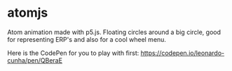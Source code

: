 # atomjs
Atom animation made with p5.js. Floating circles around a big circle, good for representing ERP's and also for a cool wheel menu.

Here is the CodePen for you to play with first:
https://codepen.io/leonardo-cunha/pen/QBeraE
